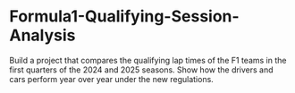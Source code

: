 # Formula1-Qualifying-Session-Analysis
Build a project that compares the qualifying lap times of the F1 teams in the first quarters of the 2024 and 2025 seasons. Show how the drivers and cars perform year over year under the new regulations.
